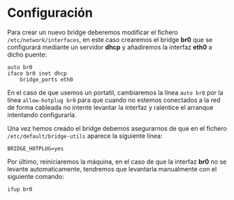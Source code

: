 # Configuración


Para crear un nuevo bridge deberemos modificar el fichero ``/etc/network/interfaces``, en este caso crearemos el bridge **br0** que se configurará mediante un servidor **dhcp** y añadiremos la interfaz **eth0** a dicho puente:


~~~
auto br0
iface br0 inet dhcp
	bridge_ports eth0
~~~


En el caso de que usemos un portatil, cambiaremos la línea ``auto br0`` por la línea ``allow-hotplug br0`` para que cuando no estemos conectados a la red de forma cableada no intente levantar la interfaz y ralentice el arranque intentando configurarla.


Una vez hemos creado el bridge debemos asegurarnos de que en el fichero ``/etc/default/bridge-utils`` aparece la siguiente línea:


~~~
BRIDGE_HOTPLUG=yes
~~~


Por último, reiniciaremos la máquina, en el caso de que la interfaz **br0** no se levante automaticamente, tendremos que levantarla manualmente con el siguiente comando:


~~~
ifup br0
~~~
